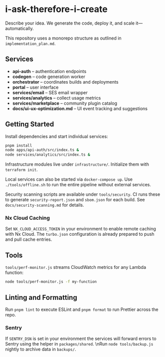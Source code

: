 # i-ask-therefore-i-create

Describe your idea. We generate the code, deploy it, and scale it—automatically.

This repository uses a monorepo structure as outlined in `implementation_plan.md`.

## Services

- **api-auth** – authentication endpoints
- **codegen** – code generation worker
- **orchestrator** – coordinates builds and deployments
- **portal** – user interface
- **services/email** – SES email wrapper
- **services/analytics** – collect usage metrics
- **services/marketplace** – community plugin catalog
- **docs/ui-ux-optimization.md** – UI event tracking and suggestions

## Getting Started

Install dependencies and start individual services:

```bash
pnpm install
node apps/api-auth/src/index.ts &
node services/analytics/src/index.ts &
```

Infrastructure modules live under `infrastructure/`. Initialize them with `terraform init`.

Local services can also be started via `docker-compose up`.
Use `./tools/offline.sh` to run the entire pipeline without external services.

Security scanning scripts are available under `tools/security`. CI runs these
to generate `security-report.json` and `sbom.json` for each build. See
`docs/security-scanning.md` for details.

### Nx Cloud Caching

Set `NX_CLOUD_ACCESS_TOKEN` in your environment to enable remote caching with Nx Cloud. The
`turbo.json` configuration is already prepared to push and pull cache entries.

## Tools

`tools/perf-monitor.js` streams CloudWatch metrics for any Lambda function:

```bash
node tools/perf-monitor.js -f my-function
```

## Linting and Formatting

Run `pnpm lint` to execute ESLint and `pnpm format` to run Prettier across the repo.

### Sentry

If `SENTRY_DSN` is set in your environment the services will forward errors to
Sentry using the helper in `packages/shared`.
\nRun `node tools/backup.js` nightly to archive data in `backups/`.
